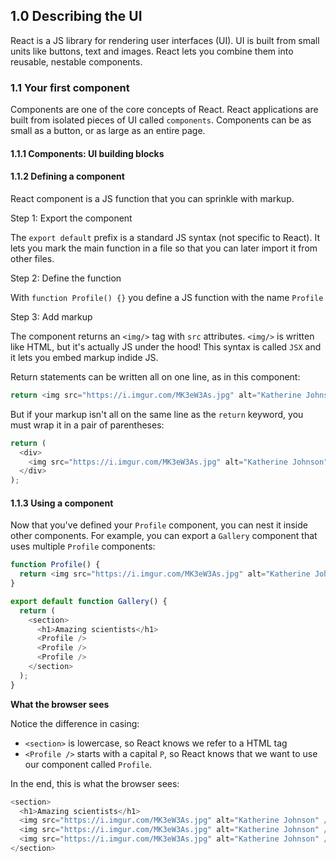 ## 1.0 Describing the UI

React is a JS library for rendering user interfaces (UI). UI is built from small units like buttons, text and images. React lets you combine them into reusable, nestable components.

### 1.1 Your first component

Components are one of the core concepts of React.
React applications are built from isolated pieces of UI called `components`. Components can be as small as a button, or as large as an entire page.

#### 1.1.1 Components: UI building blocks

#### 1.1.2 Defining a component

React component is a JS function that you can sprinkle with markup.

Step 1: Export the component

The `export default` prefix is a standard JS syntax (not specific to React). It lets you mark the main function in a file so that you can later import it from other files.

Step 2: Define the function

With `function Profile() {}` you define a JS function with the name `Profile`

Step 3: Add markup

The component returns an `<img/>` tag with `src` attributes. `<img/>` is written like HTML, but it's actually JS under the hood! This syntax is called `JSX` and it lets you embed markup indide JS.

Return statements can be written all on one line, as in this component:

```js
return <img src="https://i.imgur.com/MK3eW3As.jpg" alt="Katherine Johnson" />;
```

But if your markup isn't all on the same line as the `return` keyword, you must wrap it in a pair of parentheses:

```js
return (
  <div>
    <img src="https://i.imgur.com/MK3eW3As.jpg" alt="Katherine Johnson" />
  </div>
);
```

#### 1.1.3 Using a component

Now that you've defined your `Profile` component, you can nest it inside other components. For example, you can export a `Gallery` component that uses multiple `Profile` components:

```js
function Profile() {
  return <img src="https://i.imgur.com/MK3eW3As.jpg" alt="Katherine Johnson" />;
}

export default function Gallery() {
  return (
    <section>
      <h1>Amazing scientists</h1>
      <Profile />
      <Profile />
      <Profile />
    </section>
  );
}
```

<span style="font-weight: bold;">What the browser sees</span>

Notice the difference in casing:

- `<section>` is lowercase, so React knows we refer to a HTML tag
- `<Profile />` starts with a capital `P`, so React knows that we want to use our component called `Profile`.

In the end, this is what the browser sees:

```js
<section>
  <h1>Amazing scientists</h1>
  <img src="https://i.imgur.com/MK3eW3As.jpg" alt="Katherine Johnson" />
  <img src="https://i.imgur.com/MK3eW3As.jpg" alt="Katherine Johnson" />
  <img src="https://i.imgur.com/MK3eW3As.jpg" alt="Katherine Johnson" />
</section>
```
